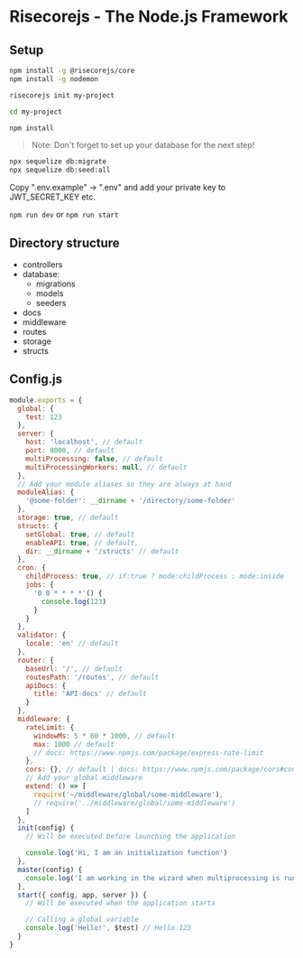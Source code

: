 # Risecorejs - The Node.js Framework

## Setup

```sh
npm install -g @risecorejs/core
npm install -g nodemon

risecorejs init my-project

cd my-project

npm install
```

> Note: Don't forget to set up your database for the next step!

```sh
npx sequelize db:migrate
npx sequelize db:seed:all
```

Copy ".env.example" -> ".env" and add your private key to JWT_SECRET_KEY etc.

`npm run dev` or `npm run start`

## Directory structure

- controllers
- database:
  - migrations
  - models
  - seeders
- docs
- middleware
- routes
- storage
- structs

## Config.js

```javascript
module.exports = {
  global: {
    test: 123
  },
  server: {
    host: 'localhost', // default
    port: 8000, // default
    multiProcessing: false, // default
    multiProcessingWorkers: null, // default
  },
  // Add your module aliases so they are always at hand
  moduleAlias: {
    '@some-folder': __dirname + '/directory/some-folder'
  },
  storage: true, // default
  structs: {
    setGlobal: true, // default
    enableAPI: true, // default,
    dir: __dirname + '/structs' // default
  },
  cron: {
    childProcess: true, // if:true ? mode:childProcess : mode:inside
    jobs: {
      '0 0 * * * *'() {
        console.log(123)
      }
    }
  },
  validator: {
    locale: 'en' // default
  },
  router: {
    baseUrl: '/', // default
    routesPath: '/routes', // default
    apiDocs: {
      title: 'API-docs' // default
    }
  },
  middleware: {
    rateLimit: {
      windowMs: 5 * 60 * 1000, // default
      max: 1000 // default
      // docs: https://www.npmjs.com/package/express-rate-limit
    },
    cors: {}, // default | docs: https://www.npmjs.com/package/cors#configuring-cors
    // Add your global middleware
    extend: () => [
      require('~/middleware/global/some-middleware'),
      // require('../middleware/global/some-middleware')
    ]
  },
  init(config) {
    // Will be executed before launching the application

    console.log('Hi, I am an initialization function')
  },
  master(config) {
    console.log('I am working in the wizard when multiprocessing is running')
  },
  start({ config, app, server }) {
    // Will be executed when the application starts

    // Calling a global variable
    console.log('Hello!', $test) // Hello 123
  }
}
```
